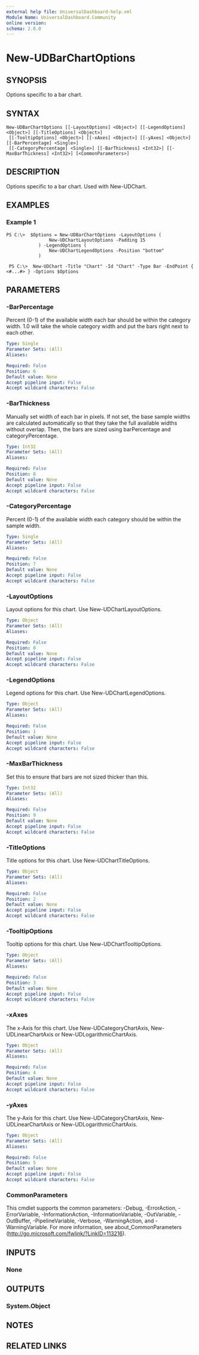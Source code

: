 ```yaml
---
external help file: UniversalDashboard-help.xml
Module Name: UniversalDashboard.Community
online version: 
schema: 2.0.0
---
```


# New-UDBarChartOptions

## SYNOPSIS
Options specific to a bar chart.

## SYNTAX

```
New-UDBarChartOptions [[-LayoutOptions] <Object>] [[-LegendOptions] <Object>] [[-TitleOptions] <Object>]
 [[-TooltipOptions] <Object>] [[-xAxes] <Object>] [[-yAxes] <Object>] [[-BarPercentage] <Single>]
 [[-CategoryPercentage] <Single>] [[-BarThickness] <Int32>] [[-MaxBarThickness] <Int32>] [<CommonParameters>]
```

## DESCRIPTION
Options specific to a bar chart. Used with New-UDChart. 

## EXAMPLES

### Example 1
```
PS C:\>  $Options = New-UDBarChartOptions -LayoutOptions (
                New-UDChartLayoutOptions -Padding 15
            ) -LegendOptions (
                New-UDChartLegendOptions -Position "bottom" 
            ) 
            
 PS C:\>  New-UDChart -Title "Chart" -Id "Chart" -Type Bar -EndPoint { <#...#> } -Options $Options
```

## PARAMETERS

### -BarPercentage
Percent (0-1) of the available width each bar should be within the category width. 1.0 will take the whole category width and put the bars right next to each other.

```yaml
Type: Single
Parameter Sets: (All)
Aliases: 

Required: False
Position: 6
Default value: None
Accept pipeline input: False
Accept wildcard characters: False
```

### -BarThickness
Manually set width of each bar in pixels. If not set, the base sample widths are calculated automatically so that they take the full available widths without overlap. Then, the bars are sized using barPercentage and categoryPercentage.

```yaml
Type: Int32
Parameter Sets: (All)
Aliases: 

Required: False
Position: 8
Default value: None
Accept pipeline input: False
Accept wildcard characters: False
```

### -CategoryPercentage
Percent (0-1) of the available width each category should be within the sample width. 

```yaml
Type: Single
Parameter Sets: (All)
Aliases: 

Required: False
Position: 7
Default value: None
Accept pipeline input: False
Accept wildcard characters: False
```

### -LayoutOptions
Layout options for this chart. Use New-UDChartLayoutOptions.

```yaml
Type: Object
Parameter Sets: (All)
Aliases: 

Required: False
Position: 0
Default value: None
Accept pipeline input: False
Accept wildcard characters: False
```

### -LegendOptions
Legend options for this chart. Use New-UDChartLegendOptions.

```yaml
Type: Object
Parameter Sets: (All)
Aliases: 

Required: False
Position: 1
Default value: None
Accept pipeline input: False
Accept wildcard characters: False
```

### -MaxBarThickness
Set this to ensure that bars are not sized thicker than this.

```yaml
Type: Int32
Parameter Sets: (All)
Aliases: 

Required: False
Position: 9
Default value: None
Accept pipeline input: False
Accept wildcard characters: False
```

### -TitleOptions
Title options for this chart. Use New-UDChartTitleOptions.

```yaml
Type: Object
Parameter Sets: (All)
Aliases: 

Required: False
Position: 2
Default value: None
Accept pipeline input: False
Accept wildcard characters: False
```

### -TooltipOptions
Tooltip options for this chart. Use New-UDChartTooltipOptions.

```yaml
Type: Object
Parameter Sets: (All)
Aliases: 

Required: False
Position: 3
Default value: None
Accept pipeline input: False
Accept wildcard characters: False
```

### -xAxes
The x-Axis for this chart. Use New-UDCategoryChartAxis, New-UDLinearChartAxis or New-UDLogarithmicChartAxis.

```yaml
Type: Object
Parameter Sets: (All)
Aliases: 

Required: False
Position: 4
Default value: None
Accept pipeline input: False
Accept wildcard characters: False
```

### -yAxes
The y-Axis for this chart. Use New-UDCategoryChartAxis, New-UDLinearChartAxis or New-UDLogarithmicChartAxis.

```yaml
Type: Object
Parameter Sets: (All)
Aliases: 

Required: False
Position: 5
Default value: None
Accept pipeline input: False
Accept wildcard characters: False
```

### CommonParameters
This cmdlet supports the common parameters: -Debug, -ErrorAction, -ErrorVariable, -InformationAction, -InformationVariable, -OutVariable, -OutBuffer, -PipelineVariable, -Verbose, -WarningAction, and -WarningVariable. For more information, see about_CommonParameters (http://go.microsoft.com/fwlink/?LinkID=113216).

## INPUTS

### None

## OUTPUTS

### System.Object

## NOTES

## RELATED LINKS

